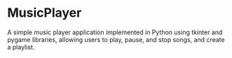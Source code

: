 # MusicPlayer
A simple music player application implemented in Python using tkinter and pygame libraries, allowing users to play, pause, and stop songs, and create a playlist.

